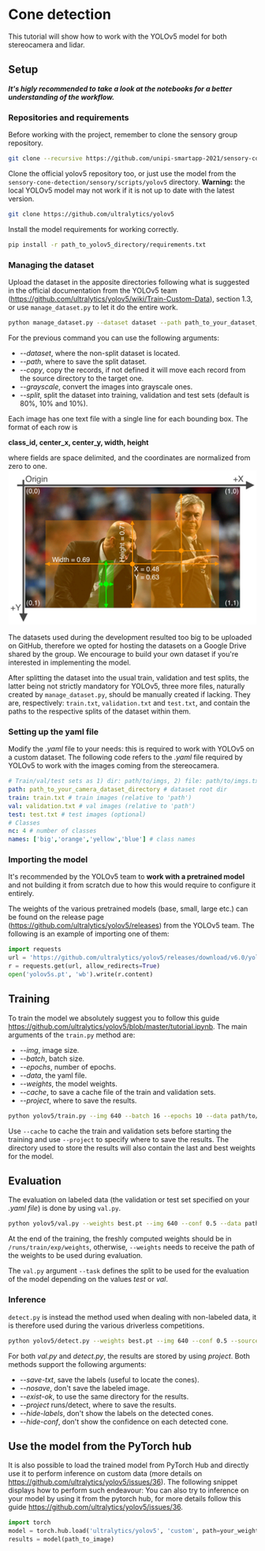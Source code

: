 # Cone detection
This tutorial will show how to work with the YOLOv5 model for both stereocamera and lidar.
## Setup
_**It's higly recommended to take a look at the notebooks for a better understanding of the workflow.**_
### Repositories and requirements
Before working with the project, remember to clone the sensory group repository.
```bash
git clone --recursive https://github.com/unipi-smartapp-2021/sensory-cone-detection
```
Clone the official yolov5 repository too, or just use the model from the  ```sensory-cone-detection/sensory/scripts/yolov5``` directory. **Warning:** the local YOLOv5 model may not work if it is not up to date with the latest version.
```bash
git clone https://github.com/ultralytics/yolov5
```
Install the model requirements for working correctly.
```bash
pip install -r path_to_yolov5_directory/requirements.txt
```
### Managing the dataset
Upload the dataset in the apposite directories following what is suggested in the official documentation from the YOLOv5 team (https://github.com/ultralytics/yolov5/wiki/Train-Custom-Data), section 1.3, or use ```manage_dataset.py``` to let it do the entire work.
```bash
python manage_dataset.py --dataset dataset --path path_to_your_dataset_directory
```
For the previous command you can use the following arguments:
- _--dataset_, where the non-split dataset is located. 
- _--path_, where to save the split dataset.
- _--copy_, copy the records, if not defined it will move each record from the source directory to the target one.
- _--grayscale_, convert the images into grayscale ones.
- _--split_, split the dataset into training, validation and test sets (default is 80%, 10% and 10%).

Each image has one text file with a single line for each bounding box. The format of each row is

**class_id, center_x, center_y, width, height**

where fields are space delimited, and the coordinates are normalized from zero to one.
![YOLOv5 Fields](yolov5_fields.jpeg "YOLOv5 Fields")

The datasets used during the development resulted too big to be uploaded on GitHub, therefore we opted for hosting the datasets on a Google Drive shared by the group. We encourage to build your own dataset if you're interested in implementing the model. 
  
After splitting the dataset into the usual train, validation and test splits, the latter being not strictly mandatory for YOLOv5, three more files, naturally created by ```manage_dataset.py```, should be manually created if lacking. They are, respectively: ```train.txt```, ```validation.txt``` and ```test.txt```, and contain the paths to the respective splits of the dataset within them.

### Setting up the yaml file
Modify the _.yaml_ file to your needs: this is required to work with YOLOv5 on a custom dataset. The following code refers to the _.yaml_ file required by YOLOv5 to work with the images coming from the stereocamera. 
```yaml
# Train/val/test sets as 1) dir: path/to/imgs, 2) file: path/to/imgs.txt, or 3) list: [path/to/imgs1, path/to/imgs2, ..]
path: path_to_your_camera_dataset_directory # dataset root dir
train: train.txt # train images (relative to 'path')
val: validation.txt # val images (relative to 'path')
test: test.txt # test images (optional)
# Classes
nc: 4 # number of classes
names: ['big','orange','yellow','blue'] # class names
```
### Importing the model
It's recommended by the YOLOv5 team to **work with a pretrained model** and not building it from scratch due to how this would require to configure it entirely.

The weights of the various pretrained models (base, small, large etc.) can be found on the release page (https://github.com/ultralytics/yolov5/releases) from the YOLOv5 team. The following is an example of importing one of them:
```python
import requests
url = 'https://github.com/ultralytics/yolov5/releases/download/v6.0/yolov5s.pt'
r = requests.get(url, allow_redirects=True)
open('yolov5s.pt', 'wb').write(r.content)
```
## Training
To train the model we absolutely suggest you to follow this guide https://github.com/ultralytics/yolov5/blob/master/tutorial.ipynb. The main arguments of the ```train.py``` method are:
- _--img_, image size.
- _--batch_, batch size.
- _--epochs_, number of epochs.
- _--data_, the yaml file.
- _--weights_, the model weights.
- _--cache_, to save a cache file of the train and validation sets.
- _--project_, where to save the results.
```bash
python yolov5/train.py --img 640 --batch 16 --epochs 10 --data path/to/your_yaml.yaml --weights yolov5s.pt
```
Use ```--cache``` to cache the train and validation sets before starting the training and use ```--project``` to specify where to save the results. The directory used to store the results will also contain the last and best weights for the model.
## Evaluation
The evaluation on labeled data (the validation or test set specified on your _.yaml file_) is done by using ```val.py```.
```bash
python yolov5/val.py --weights best.pt --img 640 --conf 0.5 --data path/to/your_yaml.yaml --task test
```
At the end of the training, the freshly computed weights should be in ```/runs/train/exp/weights```, otherwise, ```--weights``` needs to receive the path of the weights to be used during evaluation.

The ```val.py``` argument ```--task``` defines the split to be used for the evaluation of the model depending on the values _test_ or _val_.

### Inference
```detect.py``` is instead the method used when dealing with non-labeled data, it is therefore used during the various driverless competitions.
```bash
python yolov5/detect.py --weights best.pt --img 640 --conf 0.5 --source path_to_your_image.png
```
For both _val.py_ and _detect.py_, the results are stored by using _project_. Both methods support the following arguments:
- _--save-txt_, save the labels (useful to locate the cones).
- _--nosave_, don't save the labeled image.
- _--exist-ok_, to use the same directory for the results.
- _--project_ runs/detect, where to save the results.
- _--hide-labels_, don't show the labels on the detected cones.
- _--hide-conf_, don't show the confidence on each detected cone.

## Use the model from the PyTorch hub
It is also possible to load the trained model from PyTorch Hub and directly use it to perform inference on custom data (more details on https://github.com/ultralytics/yolov5/issues/36).
The following snippet displays how to perform such endeavour:
You can also try to inference on your model by using it from the pytorch hub, for more details follow this guide https://github.com/ultralytics/yolov5/issues/36.
```python
import torch
model = torch.hub.load('ultralytics/yolov5', 'custom', path=your_weights)
results = model(path_to_image)
```
